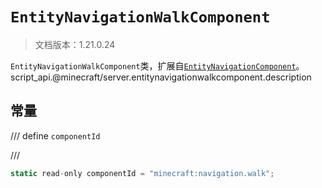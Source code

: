 # `EntityNavigationWalkComponent`

> 文档版本：1.21.0.24

`EntityNavigationWalkComponent`类，扩展自[`EntityNavigationComponent`](./entitynavigationcomponent.md)。script_api.@minecraft/server.entitynavigationwalkcomponent.description

## 常量

/// define
`componentId`


///

```js
static read-only componentId = "minecraft:navigation.walk";
```

